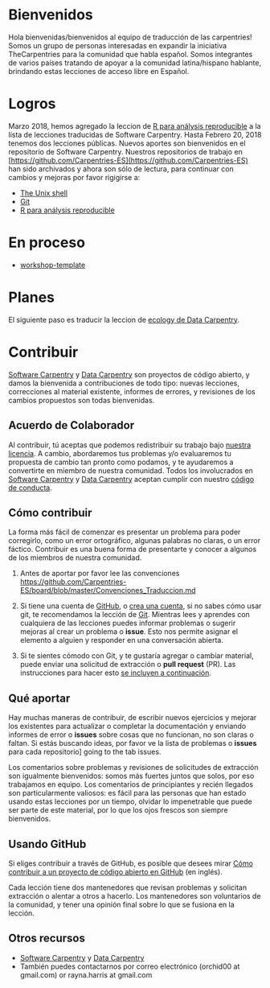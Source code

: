 # Bienvenidos

Hola bienvenidas/bienvenidos al equipo de traducción de las carpentries! Somos un grupo de personas interesadas en expandir la iniciativa TheCarpentries para la comunidad que habla español.
Somos integrantes de varios países tratando de apoyar a la comunidad latina/hispano hablante, brindando estas lecciones de acceso libre en Español.

# Logros 

Marzo 2018, hemos agregado la leccion de [R para análysis reproducible](https://swcarpentry.github.io/r-novice-gapminder-es/) a la lista de lecciones traducidas de Software Carpentry.
Hasta Febrero 20, 2018 tenemos dos lecciones públicas. Nuevos aportes son bienvenidos en el repositorio de Software Carpentry.
Nuestros repositorios de trabajo en [https://github.com/Carpentries-ES](https://github.com/Carpentries-ES) han sido archivados y ahora son sólo de lectura, para continuar con cambios y mejoras por favor rigigirse a:
- [The Unix shell](https://github.com/swcarpentry/shell-novice-es)
- [Git](https://github.com/swcarpentry/git-novice-es)
- [R para análysis reproducible](https://swcarpentry.github.io/r-novice-gapminder-es/)

# En proceso

- [workshop-template](https://github.com/Carpentries-ES/workshop-template/blob/gh-pages/index.md)

# Planes

El siguiente paso es traducir la leccion de [ecology de Data Carpentry](http://www.datacarpentry.org/lessons/#ecology-workshop).

# Contribuir

[Software Carpentry][swc-site] y [Data Carpentry][dc-site] son
proyectos de código abierto, y damos la bienvenida a contribuciones 
de todo tipo: nuevas lecciones, correcciones al material existente, 
informes de errores, y revisiones de los cambios propuestos son todas
bienvenidas.

## Acuerdo de Colaborador

Al contribuir, tú aceptas que podemos redistribuir su trabajo bajo
[nuestra licencia](LICENCIA.md). A cambio, abordaremos tus problemas 
y/o evaluaremos tu propuesta de cambio tan pronto como podamos, y 
te ayudaremos a convertirte en miembro de nuestra comunidad. Todos los 
involucrados en [Software Carpentry][swc-site] y 
[Data Carpentry][dc-site]
aceptan cumplir con nuestro [código de conducta](CONDUCT.md).

## Cómo contribuir

La forma más fácil de comenzar es presentar un problema para 
poder corregirlo, como un error ortográfico, algunas palabras no claras,
o un error fáctico. Contribuir es una buena forma de presentarte 
y conocer a algunos de los miembros de nuestra comunidad.

1. Antes de aportar por favor lee las convenciones https://github.com/Carpentries-ES/board/blob/master/Convenciones_Traduccion.md

2. Si tiene una cuenta de [GitHub][github], o [crea una cuenta][github-join], si no sabes cómo usar git, te recomendamos la lección de [Git](https://github.com/swcarpentry/git-novice-es). Mientras lees y aprendes con cualquiera de las lecciones puedes informar problemas o sugerir mejoras al crear un problema o **issue**. Esto nos permite asignar el elemento a alguien y responder en una conversación abierta. 

2. Si te sientes cómodo con Git, y te gustaría agregar o cambiar material, puede enviar una solicitud de extracción o **pull request** (PR). Las  instrucciones para hacer esto [se incluyen a continuación](#usando-github).

## Qué aportar

Hay muchas maneras de contribuir, de escribir nuevos ejercicios y
mejorar los existentes para actualizar o completar la documentación y
enviando informes de error o **issues** sobre cosas que no
funcionan, no son claras o faltan. Si estás buscando ideas, por favor
ve la lista de problemas o **issues** para cada repositorio] going to the tab issues.

Los comentarios sobre problemas y revisiones de solicitudes de
extracción son igualmente bienvenidos: somos más fuertes juntos
que solos, por eso trabajamos en equipo. Los comentarios de principiantes y recién 
llegados son particularmente valiosos: es fácil para las personas
que han estado usando estas lecciones por un tiempo, olvidar lo 
impenetrable que puede ser parte de este material, por lo que los 
ojos frescos son siempre bienvenidos.

## Usando GitHub

Si eliges contribuir a través de GitHub, es posible que desees mirar
[Cómo contribuir a un proyecto de código abierto en GitHub][como-contribuir] (en inglés).

Cada lección tiene dos mantenedores que revisan problemas y solicitan 
extracción o alentar a otros a hacerlo. Los mantenedores son 
voluntarios de la comunidad, y tener una opinión final sobre lo que 
se fusiona en la lección.

## Otros recursos

* [Software Carpentry][swc-site] y [Data Carpentry][dc-site]  
* También puedes contactarnos por correo electrónico (orchid00 at gmail.com) or rayna.harris at gmail.com 


[dc-lessons]: http://datacarpentry.org/lessons/
[dc-site]: http://datacarpentry.org/
[github]: http://github.com
[github-flow]: https://guides.github.com/introduction/flow/
[github-join]: https://github.com/join
[como-contribuir]: https://guides.github.com/activities/hello-world/
[swc-lessons]: http://software-carpentry.org/lessons/
[swc-site]: http://software-carpentry.org/

